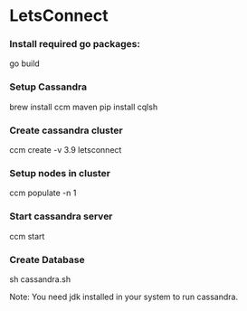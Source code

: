 # LetsConnect

### Install required go packages:
  go build

### Setup Cassandra
  brew install ccm maven
  pip install cqlsh
  
### Create cassandra cluster
  ccm create -v 3.9 letsconnect
  
### Setup nodes in cluster
  ccm populate -n 1
  
### Start cassandra server
  ccm start
  
### Create Database
  sh cassandra.sh
  
Note: You need jdk installed in your system to run cassandra.
  

